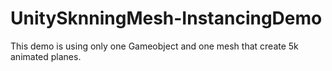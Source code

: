 # UnitySknningMesh-InstancingDemo
This demo is using only one Gameobject and one mesh that create 5k animated planes.
